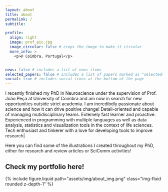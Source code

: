```yaml
---
layout: about
title: about
permalink: /
subtitle: 

profile:
  align: right
  image: prof_pic.jpg
  image_circular: false # crops the image to make it circular
  more_info: >
    <p>@ Coimbra, Portugal</p>


news: false # includes a list of news items
selected_papers: false # includes a list of papers marked as "selected={true}"
social: true # includes social icons at the bottom of the page
---
```


I recently finished my PhD in Neuroscience under the supervision of Prof. João Peça at University of Coimbra and am now in search for new opportunities outside strict academia.
I am incredibdly passionate about science and how it can drive positive change! 
Detail-oriented and capable of managing mutidisciplinary teams. Extemely fast learner and proactive. 
Experienced in programming with multiple languages as well as data analysis, statistics and visualization tools in the
context of life sciences. Tech enthusiast and tinkerer with a love for developing tools to improve research|


Here you can find some of the illustrations I created throughout my PhD, either for research and review articles or SciComm activities!

<h2 href="/portfolio"> Check my portfolio here! </h2>


<div class="row justify-content-sm-center">
    <div class="col-md mt-3 mt-md-0">
        {% include figure.liquid path="assets/img/about_img.png"  class="img-fluid rounded z-depth-1" %}
    </div>
</div>
